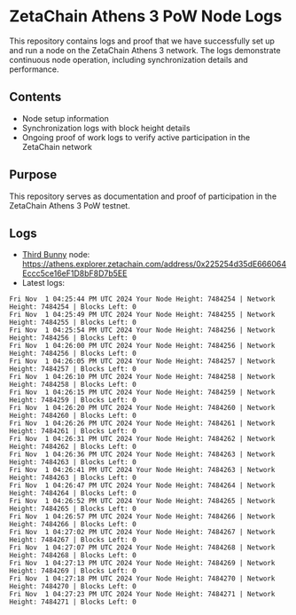 # ZetaChain Athens 3 PoW Node Logs
This repository contains logs and proof that we have successfully set up and run a node on the ZetaChain Athens 3 network. The logs demonstrate continuous node operation, including synchronization details and performance.

## Contents
- Node setup information
- Synchronization logs with block height details
- Ongoing proof of work logs to verify active participation in the ZetaChain network

## Purpose
This repository serves as documentation and proof of participation in the ZetaChain Athens 3 PoW testnet.

## Logs

- [Third Bunny](https://thirdbunny.xyz/) node: https://athens.explorer.zetachain.com/address/0x225254d35dE666064Eccc5ce16eF1D8bF8D7b5EE
- Latest logs:
```
Fri Nov  1 04:25:44 PM UTC 2024 Your Node Height: 7484254 | Network Height: 7484254 | Blocks Left: 0
Fri Nov  1 04:25:49 PM UTC 2024 Your Node Height: 7484255 | Network Height: 7484255 | Blocks Left: 0
Fri Nov  1 04:25:54 PM UTC 2024 Your Node Height: 7484256 | Network Height: 7484256 | Blocks Left: 0
Fri Nov  1 04:26:00 PM UTC 2024 Your Node Height: 7484256 | Network Height: 7484256 | Blocks Left: 0
Fri Nov  1 04:26:05 PM UTC 2024 Your Node Height: 7484257 | Network Height: 7484257 | Blocks Left: 0
Fri Nov  1 04:26:10 PM UTC 2024 Your Node Height: 7484258 | Network Height: 7484258 | Blocks Left: 0
Fri Nov  1 04:26:15 PM UTC 2024 Your Node Height: 7484259 | Network Height: 7484259 | Blocks Left: 0
Fri Nov  1 04:26:20 PM UTC 2024 Your Node Height: 7484260 | Network Height: 7484260 | Blocks Left: 0
Fri Nov  1 04:26:26 PM UTC 2024 Your Node Height: 7484261 | Network Height: 7484261 | Blocks Left: 0
Fri Nov  1 04:26:31 PM UTC 2024 Your Node Height: 7484262 | Network Height: 7484262 | Blocks Left: 0
Fri Nov  1 04:26:36 PM UTC 2024 Your Node Height: 7484263 | Network Height: 7484263 | Blocks Left: 0
Fri Nov  1 04:26:41 PM UTC 2024 Your Node Height: 7484263 | Network Height: 7484263 | Blocks Left: 0
Fri Nov  1 04:26:47 PM UTC 2024 Your Node Height: 7484264 | Network Height: 7484264 | Blocks Left: 0
Fri Nov  1 04:26:52 PM UTC 2024 Your Node Height: 7484265 | Network Height: 7484265 | Blocks Left: 0
Fri Nov  1 04:26:57 PM UTC 2024 Your Node Height: 7484266 | Network Height: 7484266 | Blocks Left: 0
Fri Nov  1 04:27:02 PM UTC 2024 Your Node Height: 7484267 | Network Height: 7484267 | Blocks Left: 0
Fri Nov  1 04:27:07 PM UTC 2024 Your Node Height: 7484268 | Network Height: 7484268 | Blocks Left: 0
Fri Nov  1 04:27:13 PM UTC 2024 Your Node Height: 7484269 | Network Height: 7484269 | Blocks Left: 0
Fri Nov  1 04:27:18 PM UTC 2024 Your Node Height: 7484270 | Network Height: 7484270 | Blocks Left: 0
Fri Nov  1 04:27:23 PM UTC 2024 Your Node Height: 7484271 | Network Height: 7484271 | Blocks Left: 0
```
